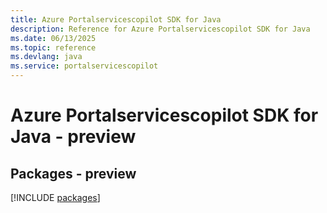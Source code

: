 ```yaml
---
title: Azure Portalservicescopilot SDK for Java
description: Reference for Azure Portalservicescopilot SDK for Java
ms.date: 06/13/2025
ms.topic: reference
ms.devlang: java
ms.service: portalservicescopilot
---
```

# Azure Portalservicescopilot SDK for Java - preview
## Packages - preview
[!INCLUDE [packages](portalservicescopilot-index.md)]